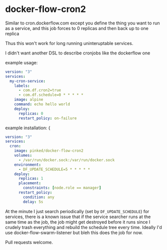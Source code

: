 # docker-flow-cron2

Similar to cron.dockerflow.com except you define the thing you want to run as a service, and this job forces to 0 replicas and then back up to one replica

Thus this won't work for long running uninteruptable services.

I didn't want another DSL to describe cronjobs like the dockerflow one

example usage:
```yaml
version: "3"
services:
  my-cron-service:
    labels:
      - com.df.cron2=true
      - com.df.schedule=0 * * * * *
    image: alpine
    command: echo hello world
    deploy:
      replicas: 0
      restart_policy: on-failure
```

example installation: {
```yaml
version: "3"
services:
  cron:
    image: pinked/docker-flow-cron2
    volumes:
      - /var/run/docker.sock:/var/run/docker.sock
    environment:
      - DF_UPDATE_SCHEDULE=5 * * * * *
    deploy:
      replicas: 1
      placement:
        constraints: [node.role == manager]
      restart_policy:
        condition: any
        delay: 5s
```

At the minute I just search periodically (set by `DF_UPDATE_SCHEDULE`) for services, there is a known issue that if the service searcher runs at the same time as the job, the job might get destroyed before it runs since I crudely trash everything and rebuild the schedule tree every time. Ideally I'd use docker-flow-swarm-listener but bleh this does the job for now.

Pull requests welcome.